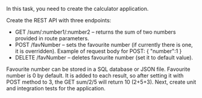 In this task, you need to create the calculator application.

Create the REST API with three endpoints:
- GET /sum/:number1/:number2 – returns the sum of two numbers provided  in route parameters.
- POST /favNumber – sets the favourite number (if currently there is one, it is overridden). 
    Example of request body for POST:
        {
        "number":1
        }
- DELETE /favNumber – deletes favourite number (set it to default value).

Favourite number can be stored in a SQL database or JSON file.
Favourite number is 0 by default. It is added to each result, so after setting it with POST method to 3, the GET sum/2/5 will return 10 (2+5+3).
Next, create unit and integration tests for the application.